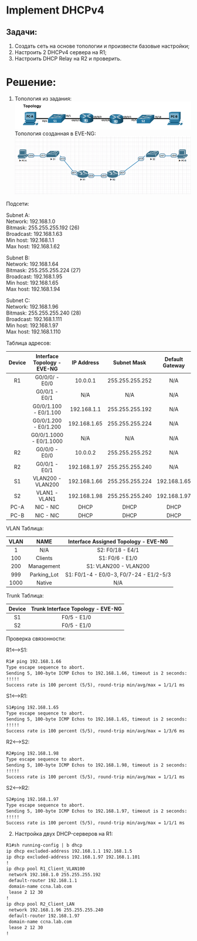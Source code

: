 # Implement DHCPv4  

## Задачи:  
 1. Создать сеть на основе топологии и произвести базовые настройки;  
 2. Настроить 2 DHCPv4 сервера на R1;  
 3. Настроить DHCP Relay на R2 и проверить.  

# Решение:  
  1. Топология из задания:  
  ![](topology3.png)  
  Топология созданная в EVE-NG:  
  ![](eve-ng3.png)  

Подсети:  

Subnet A:  
Network: 192.168.1.0  
Bitmask: 255.255.255.192 (26)  
Broadcast: 192.168.1.63  
Min host: 192.168.1.1  
Max host: 192.168.1.62  

Subnet B:  
Network: 192.168.1.64  
Bitmask: 255.255.255.224 (27)  
Broadcast: 192.168.1.95  
Min host: 192.168.1.65  
Max host: 192.168.1.94  

Subnet C:  
Network: 192.168.1.96  
Bitmask: 255.255.255.240 (28)  
Broadcast: 192.168.1.111  
Min host: 192.168.1.97  
Max host: 192.168.1.110  

Таблица адресов:  

| Device     | Interface Topology - EVE-NG  | IP Address   | Subnet Mask     | Default Gateway  |
|:----------:|:----------------------------:|:------------:|:---------------:|:----------------:|
| R1         | G0/0/0/ - E0/0               | 10.0.0.1     | 255.255.255.252 | N/A              |
|            | G0/0/1 - E0/1                | N/A          | N/A             | N/A              |
|            | G0/0/1.100 - E0/1.100        | 192.168.1.1  | 255.255.255.192 | N/A              |
|            | G0/0/1.200 - E0/1.200        | 192.168.1.65 | 255.255.255.224 | N/A              |
|            | G0/0/1.1000 - E0/1.1000      | N/A          | N/A             | N/A              |
| R2         | G0/0/0 - E0/0                | 10.0.0.2     | 255.255.255.252 | N/A              |
| R2         | G0/0/1 - E0/1                | 192.168.1.97 | 255.255.255.240 | N/A              |
| S1         | VLAN200 - VLAN200            | 192.168.1.66 | 255.255.255.224 | 192.168.1.65     |
| S2         | VLAN1 - VLAN1                | 192.168.1.98 | 255.255.255.240 | 192.168.1.97     |
| PC-A       | NIC - NIC                    | DHCP         | DHCP            | DHCP             |
| PC-B       | NIC - NIC                    | DHCP         | DHCP            | DHCP             |  

VLAN Таблица:  

| VLAN | NAME       | Interface Assigned Topology - EVE-NG                              |
|:----:|:----------:|:-----------------------------------------------------------------:|
| 1    | N/A        | S2: F0/18 - E4/1                                                  |
| 100  | Clients    | S1: F0/6 - E1/0                                                   |
| 200  | Management | S1: VLAN200 - VLAN200                                             |
| 999  | Parking_Lot| S1: F0/1-4 - E0/0-3, F0/7-24 - E1/2-5/3                           |
| 1000 | Native     | N/A                                                               |  

Trunk Таблица:  

| Device |Trunk Interface Topology - EVE-NG |
|:------:|:--------------------------------:|
| S1     | F0/5 - E1/0                      |
| S2     | F0/5 - E1/0                      |  

Проверка связонности:  

R1<-->S1:  
```
R1# ping 192.168.1.66
Type escape sequence to abort.
Sending 5, 100-byte ICMP Echos to 192.168.1.66, timeout is 2 seconds:
!!!!!
Success rate is 100 percent (5/5), round-trip min/avg/max = 1/1/1 ms
```  
S1<-->R1:  
```
S1#ping 192.168.1.65
Type escape sequence to abort.
Sending 5, 100-byte ICMP Echos to 192.168.1.65, timeout is 2 seconds:
!!!!!
Success rate is 100 percent (5/5), round-trip min/avg/max = 1/3/6 ms
```  
R2<-->S2:  
```
R2#ping 192.168.1.98
Type escape sequence to abort.
Sending 5, 100-byte ICMP Echos to 192.168.1.98, timeout is 2 seconds:
!!!!!
Success rate is 100 percent (5/5), round-trip min/avg/max = 1/1/1 ms
```  
S2<-->R2:  
```
S2#ping 192.168.1.97
Type escape sequence to abort.
Sending 5, 100-byte ICMP Echos to 192.168.1.97, timeout is 2 seconds:
!!!!!
Success rate is 100 percent (5/5), round-trip min/avg/max = 1/1/1 ms
```  
2. Настройка двух DHCP-серверов на R1:  

```
R1#sh running-config | b dhcp
ip dhcp excluded-address 192.168.1.1 192.168.1.5
ip dhcp excluded-address 192.168.1.97 192.168.1.101
!
ip dhcp pool R1_Client_VLAN100
 network 192.168.1.0 255.255.255.192
 default-router 192.168.1.1
 domain-name ccna.lab.com
 lease 2 12 30
!
ip dhcp pool R2_Client_LAN
 network 192.168.1.96 255.255.255.240
 default-router 192.168.1.97
 domain-name ccna.lab.com
 lease 2 12 30
!
```  
